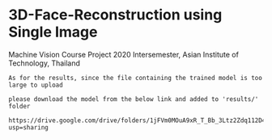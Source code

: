 # 3D-Face-Reconstruction using Single Image
Machine Vision Course Project 2020 Intersemester, 
Asian Institute of Technology, 
Thailand

    As for the results, since the file containing the trained model is too large to upload
   
    please download the model from the below link and added to 'results/' folder
    
    https://drive.google.com/drive/folders/1jFVm0MOuA9xR_T_Bb_3Ltz2Zdq112D4j?usp=sharing 
